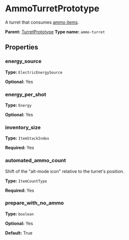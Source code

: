 # AmmoTurretPrototype

A turret that consumes [ammo items](prototype:AmmoItemPrototype).

**Parent:** [TurretPrototype](TurretPrototype.md)
**Type name:** `ammo-turret`

## Properties

### energy_source

**Type:** `ElectricEnergySource`

**Optional:** Yes

### energy_per_shot

**Type:** `Energy`

**Optional:** Yes

### inventory_size

**Type:** `ItemStackIndex`

**Required:** Yes

### automated_ammo_count

Shift of the "alt-mode icon" relative to the turret's position.

**Type:** `ItemCountType`

**Required:** Yes

### prepare_with_no_ammo

**Type:** `boolean`

**Optional:** Yes

**Default:** True

